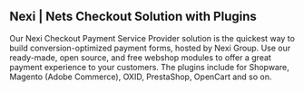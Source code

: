 ## Nexi | Nets Checkout Solution with Plugins

Our Nexi Checkout Payment Service Provider solution is the quickest way to build conversion-optimized payment forms, hosted by Nexi Group. Use our ready-made, open source, and free webshop modules to offer a great payment experience to your customers. The plugins include for Shopware, Magento (Adobe Commerce), OXID, PrestaShop, OpenCart and so on.
